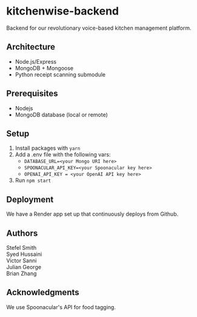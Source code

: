 # kitchenwise-backend

Backend for our revolutionary voice-based kitchen management platform.

## Architecture

- Node.js/Express
- MongoDB + Mongoose
- Python receipt scanning submodule

## Prerequisites

- Nodejs
- MongoDB database (local or remote)

## Setup

1. Install packages with `yarn`
2. Add a .env file with the following vars:
   - `DATABASE_URL=<your Mongo URI here>`
   - `SPOONACULAR_API_KEY=<your Spoonacular key here>`
   - `OPENAI_API_KEY = <your OpenAI API key here>`
3. Run `npm start`

## Deployment

We have a Render app set up that continuously deploys from Github.

## Authors

Stefel Smith <br>
Syed Hussaini <br>
Victor Sanni <br>
Julian George <br>
Brian Zhang

## Acknowledgments

We use Spoonacular's API for food tagging.
